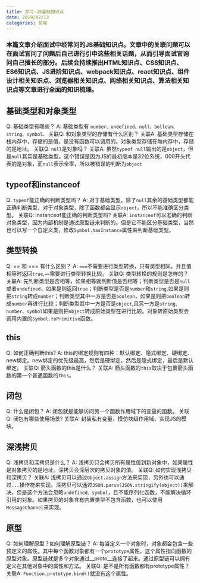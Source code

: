 ```yaml
---
title: 学习-JS基础知识点
date: 2019/02/13
categories: 前端
---
```



### 本篇文章介绍面试中经常问的JS基础知识点。文章中的关联问题可以在面试官问了问题后自己进行引申这些相关话题，从而引导面试官询问自己擅长的部分。后续会持续推出HTML知识点、CSS知识点、ES6知识点、JS进阶知识点、webpack知识点、react知识点、组件设计相关知识点、浏览器相关知识点、网络相关知识点、算法相关知识点等文章进行全面的知识梳理。

## 基础类型和对象类型
Q: 基础类型有哪些？
A: 基础类型有 `number、undefined、null、bollean、string、symbol。`
关联Q: 和对象类型的存储有什么区别？
关联A: 基础类型存储在栈内存中，存储的是值，是没有函数可以调用的。对象类型存储在堆内存中，存储的是地址。
关联Q: `null`是对象吗？
关联A: 虽然`typeof null`输出的是`object`，但是`null`其实是基础类型。这个错误是因为JS的最初版本是32位系统，000开头代表的是对象，而`null`表示全零，所以被错误的判断为`object`

## typeof和instanceof
Q: `typeof`能正确的判断类型吗？
A: 对于基础类型，除了`null`其余的基础类型都能正确判断类型，对于对象类型，除了函数都会显示`object`，所以不能准确区分类型。
关联Q: instanceof能正确的判断类型吗?
关联A: `instanceof`可以准确的判断对象类型，因为内部机制是通过原型链来判断的。但是它不能区分基础类型，当然也可以写一个自定义类，修改`Symbol.hasInstance`属性来判断基础类型。

## 类型转换
Q: == 和 === 有什么区别？
A: `===`不需要进行类型转换，只有类型相同，并且值相等时返回`true`,`==`需要进行类型转换比较。
关联Q: 类型转换的规则是怎样的？
关联A: 先判断类型是否相等，如果相等就判断值是否相等；判断类型是否是`null`或者`undefined`，如果是则返回`true`；判断类型是否是`number`和`string`,如果是则把`string`转成`number`；判断类型其中一方是否是`boolean`，如果是则把`boolean`转成`number`再进行比较；判断类型其中一方是否是`object`,且另一方是`string、number、symbol`如果是则把`object`转成原始类型在进行比较。对象转原始类型会调用内置的`Symbol.toPrimitive`函数。

## this
Q: 如何正确判断this?
A: this的绑定规则有四种：默认绑定、隐式绑定、硬绑定、new绑定。new绑定的优先级最高，然后是硬绑定，然后是隐式绑定，最后是默认绑定。
关联Q: 箭头函数的this是什么？
关联A: 箭头函数的`this`取决于包裹箭头函数的第一个普通函数的`this`。

## 闭包
Q: 什么是闭包？
A: 闭包就是能够访问另一个函数作用域下的变量的函数。
关联Q: 闭包有哪些使用场景?
关联A: 封装私有变量、模仿块级作用域、实现JS的模块。

## 深浅拷贝
Q: 浅拷贝和深拷贝是什么？
A: 浅拷贝只会拷贝所有属性值到新对象中，如果属性是对象拷贝的是地址。深拷贝会深层次的拷贝对象的值。
关联Q: 如何实现浅拷贝和深拷贝？
关联A: 浅拷贝可以通过`Object.assign`方法来实现，另外也可以通过`...`操作符来实现。深拷贝可以通过`JSON.parse(JSON.stringify(object))`来解决，但是这个方法会忽略`undefined、symbol`，且不能序列化函数，不能解决循环引用的对象。如果拷贝的对象含有内置类型不包含函数，也可以使用`MessageChannel`来实现。

## 原型
Q: 如何理解原型？如何理解原型链？
A: 每当定义一个对象时，对象都会包含一些预定义的属性。其中每个函数对象都有一个`prototype`属性，这个属性指向函数的原型对象。原型链就是多个对象通过__proto__连接了起来。通过原型链可以拥有定义在其他对象中的属性和方法。
关联Q: 是不是所有函数都有prototype属性？
关联A: `Function.prototype.bind()`就没有这个属性。

